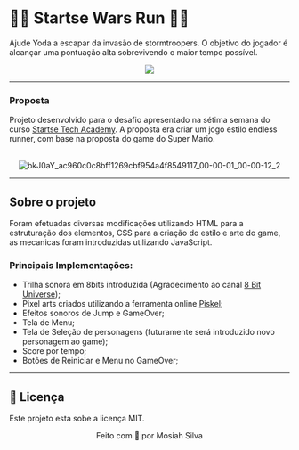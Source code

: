 # 🌠🚀 Startse Wars Run 🌠🚀
Ajude Yoda a escapar da invasão de stormtroopers. O objetivo do jogador é alcançar uma pontuação alta sobrevivendo o maior tempo possível.

<div align="center">
<img src="https://user-images.githubusercontent.com/100864562/175834636-19d68133-7b52-4614-9cd7-57177aa13664.gif" />
</div>
 
---
<h3>Proposta</h3>
Projeto desenvolvido para o desafio apresentado na sétima semana do curso  <a href="https://www.startse.com/techacademy/">Startse Tech Academy</a>. A proposta era criar um jogo estilo endless runner, com base na proposta do game do Super Mario.


<div align="center"><br>
 
![bkJ0aY_ac960c0c8bff1269cbf954a4f8549117_00-00-01_00-00-12_2](https://user-images.githubusercontent.com/100864562/175834773-f0f3ff29-3a25-4cfc-a525-7226870b22a2.gif)
 
</div>

---
<h2>Sobre o projeto</h2>
Foram efetuadas diversas modificações utilizando HTML para a estruturação dos elementos, CSS para a criação do estilo e arte do game, as mecanicas foram introduzidas utilizando JavaScript.
<h3>Principais Implementações:</h3>
<ul>
<li>Trilha sonora em 8bits introduzida (Agradecimento ao canal <a href="https://www.youtube.com/c/8BitUniverse">8 Bit Universe</a>);</li>
<li> Pixel arts criados utilizando a ferramenta online <a href="https://piskelapp.com/">Piskel</a>;</li>
<li> Efeitos sonoros de Jump e GameOver;</li>
<li> Tela de Menu;</li>
<li> Tela de Seleção de personagens (futuramente será introduzido novo personagem ao game);</li>
<li> Score por tempo;</li>
<li> Botões de Reiniciar e Menu no GameOver;</li>
</ul>


---
<h2>📝 Licença</h2>

Este projeto esta sobe a licença MIT.

<p align="center">Feito com 🖤 por Mosiah Silva</p>
